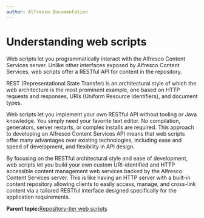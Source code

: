 ```yaml
---
author: Alfresco Documentation
---
```


# Understanding web scripts

Web scripts let you programmatically interact with the Alfresco Content Services server. Unlike other interfaces exposed by Alfresco Content Services, web scripts offer a RESTful API for content in the repository.

REST \(Representational State Transfer\) is an architectural style of which the web architecture is the most prominent example, one based on HTTP requests and responses, URIs \(Uniform Resource Identifiers\), and document types.

Web scripts let you implement your own RESTful API without tooling or Java knowledge. You simply need your favorite text editor. No compilation, generators, server restarts, or complex installs are required. This approach to developing an Alfresco Content Services API means that web scripts offer many advantages over existing technologies, including ease and speed of development, and flexibility in API design.

By focusing on the RESTful architectural style and ease of development, web scripts let you build your own custom URI-identified and HTTP accessible content management web services backed by the Alfresco Content Services server. This is like having an HTTP server with a built-in content repository allowing clients to easily access, manage, and cross-link content via a tailored RESTful interface designed specifically for the application requirements.

**Parent topic:**[Repository-tier web scripts](../concepts/ws-overview.md)


